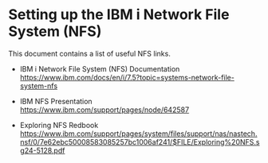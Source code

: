 # Setting up the IBM i Network File System (NFS)
This document contains a list of useful NFS links.   

- IBM i Network File System (NFS) Documentation    
https://www.ibm.com/docs/en/i/7.5?topic=systems-network-file-system-nfs

- IBM NFS Presentation  
https://www.ibm.com/support/pages/node/642587

- Exploring NFS Redbook    
https://www.ibm.com/support/pages/system/files/support/nas/nastech.nsf/0/7e62ebc50008583085257bc1006af241/$FILE/Exploring%20NFS.sg24-5128.pdf

